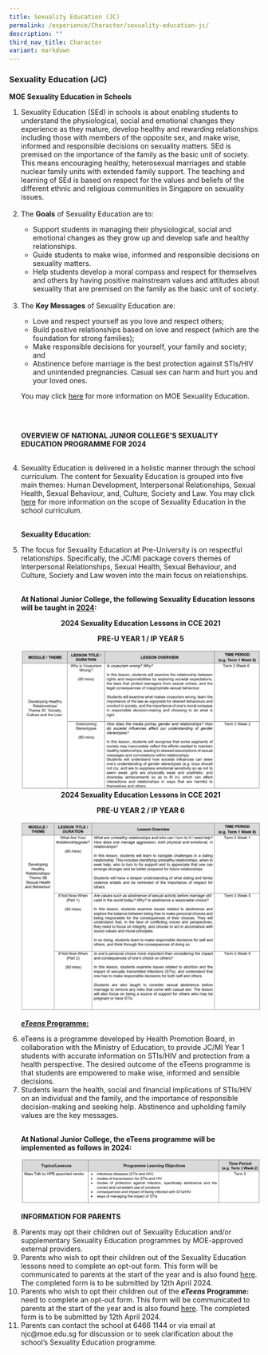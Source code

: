 ```yaml
---
title: Sexuality Education (JC)
permalink: /experience/Character/sexuality-education-jc/
description: ""
third_nav_title: Character
variant: markdown
---
```

### Sexuality Education (JC)

<b>MOE Sexuality Education in Schools</b>
<ol>

<li>Sexuality Education (SEd) in schools is about enabling students to understand the physiological, social and emotional changes they experience as they mature, develop healthy and rewarding relationships including those with members of the opposite sex, and make wise, informed and responsible decisions on sexuality matters. SEd is premised on the importance of the family as the basic unit of society. This means encouraging healthy, heterosexual marriages and stable nuclear family units with extended family support. The teaching and learning of SEd is based on respect for the values and beliefs of the different ethnic and religious communities in Singapore on sexuality issues.</li>

<br>

<li>The <b>Goals</b> of Sexuality Education are to:</li>
<ul>
<li>Support students in managing their physiological, social and emotional changes as they grow up and develop safe and healthy relationships.</li>
<li>Guide students to make wise, informed and responsible decisions on sexuality matters.</li>
<li>Help students develop a moral compass and respect for themselves and others by having positive mainstream values and attitudes about sexuality that are premised on the family as the basic unit of society.</li>
</ul>

<br>
	
<li>The <b>Key Messages</b> of Sexuality Education are:</li>
<ul>
<li>Love and respect yourself as you love and respect others;</li>
<li>Build positive relationships based on love and respect (which are the foundation for strong families);</li>
<li>Make responsible decisions for yourself, your family and society; and</li>
<li>Abstinence before marriage is the best protection against STIs/HIV and unintended pregnancies. Casual sex can harm and hurt you and your loved ones.</li>
</ul>

You may click <a href="https://go.gov.sg/moe-sexuality-education">here</a> for more information on MOE Sexuality Education.

<br>
<br>

<b>OVERVIEW OF NATIONAL JUNIOR COLLEGE’S SEXUALITY EDUCATION PROGRAMME FOR 2024</b>

<br>
	
<li>Sexuality Education is delivered in a holistic manner through the school curriculum. The content for Sexuality Education is grouped into five main themes: Human Development, Interpersonal Relationships, Sexual Health, Sexual Behaviour, and, Culture, Society and Law. You may click <a href="https://go.gov.sg/moe-sexuality-education-scope">here</a> for more information on the scope of Sexuality Education in the school curriculum.</li>

<br>

<b>Sexuality Education:</b>

<li>The focus for Sexuality Education at Pre-University is on respectful relationships. Specifically, the JC/MI package covers themes of Interpersonal Relationships, Sexual Health, Sexual Behaviour, and Culture, Society and Law woven into the main focus on relationships.</li>

<br>

<b>At National Junior College, the following Sexuality Education lessons will be taught in <u>2024</u>:</b>

<center> <b>2024 Sexuality Education Lessons in CCE 2021</b><br>

<b> PRE-U YEAR 1 / IP YEAR 5 </b> </center>

<img alt="Description of the image" src="/images/For%20Sexual%20Education%20JC%20&amp;%20Sec/JC_1.jpg">

<center> <b>2024 Sexuality Education Lessons in CCE 2021</b><br>

<b> PRE-U YEAR 2 / IP YEAR 6 </b> </center>

<img alt="Description of the image" src="/images/For%20Sexual%20Education%20JC%20&amp;%20Sec/JC_2.jpg">
	
<br>

<b><u> <i>eTeens</i> Programme: </u></b> 

<li>eTeens is a programme developed by Health Promotion Board, in collaboration with the Ministry of Education, to provide JC/MI Year 1 students with accurate information on STIs/HIV and protection from a health perspective. The desired outcome of the eTeens programme is that students are empowered to make wise, informed and sensible decisions.</li>

<li>Students learn the health, social and financial implications of STIs/HIV on an individual and the family, and the importance of responsible decision-making and seeking help. Abstinence and upholding family values are the key messages.</li>
	
<br>


<b>At National Junior College, the eTeens programme will be implemented as follows in 2024:</b>

<img alt="Description of the image" src="/images/For%20Sexual%20Education%20JC%20&amp;%20Sec/eTeens.png">

<br>

<b>INFORMATION FOR PARENTS</b>

<li>Parents may opt their children out of Sexuality Education and/or supplementary Sexuality Education programmes by MOE-approved external providers.</li>

<li>Parents who wish to opt their children out of the Sexuality Education lessons need to complete an opt-out form. This form will be communicated to parents at the start of the year and is also found <a href="https://form.gov.sg/65b0d83d2f6c2880eb08018b">here</a>. The completed form is to be submitted by 12th April 2024.</li>

<li>Parents who wish to opt their children out of the <b> <i>eTeens</i> Programme: </b> need to complete an opt-out form. This form will be communicated to parents at the start of the year and is also found <a href="https://form.gov.sg/65b0d9577ed92f9250dadb36">here</a>. The completed form is to be submitted by 12th April 2024.</li>

<li>Parents can contact the school at 6466 1144 or via email at njc@moe.edu.sg for discussion or to seek clarification about the school’s Sexuality Education programme.</li></ol>